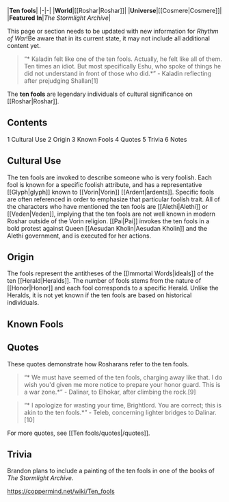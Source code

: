 |**Ten fools**|
|-|-|
|**World**|[[Roshar\|Roshar]]|
|**Universe**|[[Cosmere\|Cosmere]]|
|**Featured In**|*The Stormlight Archive*|

This page or section needs to be updated with new information for *Rhythm of War*!Be aware that in its current state, it may not include all additional content yet.

>“* Kaladin felt like one of the ten fools. Actually, he felt like all of them. Ten times an idiot. But most specifically Eshu, who spoke of things he did not understand in front of those who did.*”
\- Kaladin reflecting after prejudging Shallan[1]


The **ten fools** are legendary individuals of cultural significance on [[Roshar\|Roshar]].

## Contents

1 Cultural Use
2 Origin
3 Known Fools
4 Quotes
5 Trivia
6 Notes


## Cultural Use
The ten fools are invoked to describe someone who is very foolish. Each fool is known for a specific foolish attribute, and has a representative [[Glyph\|glyph]] known to [[Vorin\|Vorin]] [[Ardent\|ardents]]. Specific fools are often referenced in order to emphasize that particular foolish trait. All of the characters who have mentioned the ten fools are [[Alethi\|Alethi]] or [[Veden\|Veden]], implying that the ten fools are not well known in modern Roshar outside of the Vorin religion.
[[Pai\|Pai]] invokes the ten fools in a bold protest against Queen [[Aesudan Kholin\|Aesudan Kholin]] and the Alethi government, and is executed for her actions.

## Origin
The fools represent the antitheses of the [[Immortal Words\|ideals]] of the ten [[Herald\|Heralds]]. The number of fools stems from the nature of [[Honor\|Honor]] and each fool corresponds to a specific Herald. Unlike the Heralds, it is not yet known if the ten fools are based on historical individuals.

## Known Fools

## Quotes
These quotes demonstrate how Rosharans refer to the ten fools.

>“* We must have seemed of the ten fools, charging away like that. I do wish you'd given me more notice to prepare your honor guard. This is a war zone.*”
\- Dalinar, to Elhokar, after climbing the rock.[9]


>“* I apologize for wasting your time, Brightlord. You are correct; this is akin to the ten fools.*”
\- Teleb, concerning lighter bridges to Dalinar.[10]


For more quotes, see [[Ten fools/quotes\|/quotes]].
## Trivia
Brandon plans to include a painting of the ten fools in one of the books of *The Stormlight Archive*.


https://coppermind.net/wiki/Ten_fools